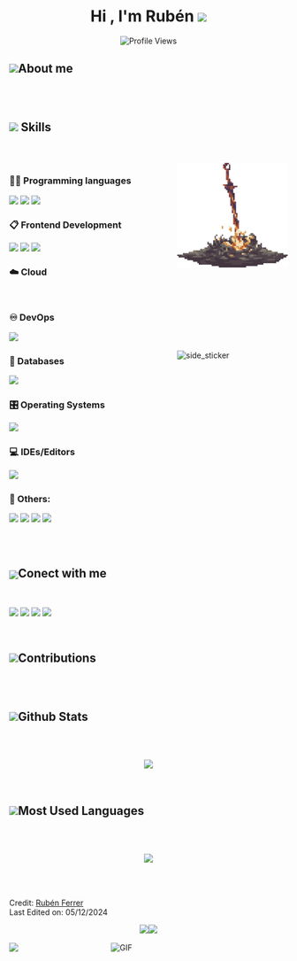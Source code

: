 <h1 align="center"><b>Hi , I'm Rubén </b><img src="https://media.giphy.com/media/hvRJCLFzcasrR4ia7z/giphy.gif" width="35"></h1>

<p align = "center">
	<img src = "https://komarev.com/ghpvc/?username=Rubenet8&style=plastic&color=blueviolet" alt = "Profile Views"/>
</p>


## <picture><img src = "https://github.com/7oSkaaa/7oSkaaa/blob/main/Images/about_me.gif?raw=true" width = 50px></picture><b>About me</b>
<br><br>



## <img src="https://media2.giphy.com/media/QssGEmpkyEOhBCb7e1/giphy.gif?cid=ecf05e47a0n3gi1bfqntqmob8g9aid1oyj2wr3ds3mg700bl&rid=giphy.gif" width ="25"><b> Skills</b>
<br><br>
<img align="right" src="https://raw.githubusercontent.com/TanZng/TanZng/master/assets/bonefire.gif" width="200"/>

### 👨‍💻 Programming languages

[![](https://skillicons.dev/icons?i=js)](https://skillicons.dev)
[![](https://skillicons.dev/icons?i=react)](https://skillicons.dev)
[![](https://skillicons.dev/icons?i=py)](https://skillicons.dev)

### 📋 Frontend Development

[![](https://skillicons.dev/icons?i=html)](https://skillicons.dev)
[![](https://skillicons.dev/icons?i=css)](https://skillicons.dev)
[![](https://skillicons.dev/icons?i=bootstrap)](https://skillicons.dev)

### ☁️ Cloud

<br>

### ♾️ DevOps

[![](https://skillicons.dev/icons?i=github)](https://skillicons.dev)

<img align="right" width=200px height=200px alt="side_sticker" src="https://media.giphy.com/media/TEnXkcsHrP4YedChhA/giphy.gif" />

### 💾 Databases

[![](https://skillicons.dev/icons?i=mysql)](https://skillicons.dev)

### 🎛️ Operating Systems

[![](https://skillicons.dev/icons?i=windows)](https://skillicons.dev)

### 💻 IDEs/Editors

[![](https://skillicons.dev/icons?i=vscode)](https://skillicons.dev)

### 🥅 Others:

[![](https://skillicons.dev/icons?i=bash)](https://skillicons.dev)
[![](https://skillicons.dev/icons?i=discord)](https://skillicons.dev)
[![](https://skillicons.dev/icons?i=bots)](https://skillicons.dev)
[![](https://skillicons.dev/icons?i=notion)](https://skillicons.dev)


<br><br>
## <img src="https://emojis.slackmojis.com/emojis/images/1579216111/7550/pikachu_wave.gif?1579216111" align="center" width="40" /><b>Conect with me</b>
<br>

[![](https://skillicons.dev/icons?i=discord)](https://skillicons.dev)
[![](https://skillicons.dev/icons?i=gmail)](https://skillicons.dev)
[![](https://skillicons.dev/icons?i=instagram)](https://skillicons.dev)
[![](https://skillicons.dev/icons?i=linkedin)](https://skillicons.dev)


<br>

## <img src='https://raw.githubusercontent.com/ShahriarShafin/ShahriarShafin/main/Assets/handshake.gif' width="50"><b>Contributions</b>
<br><br>


## <img src="https://media.giphy.com/media/iY8CRBdQXODJSCERIr/giphy.gif" width="40"><b>Github Stats</b>
<br><br>
<p align='center'>
<img src="https://github-readme-stats.vercel.app/api?username=Rubenet8&show_icons=true&theme=github_dark">
</p>
<br>

## <img src="https://emojipedia-us.s3.amazonaws.com/source/skype/289/ghost_1f47b.png" width="40"><b>Most Used Languages</b>
<br><br>
<p align='center'>
<img src="https://github-readme-stats.anuraghazra1.vercel.app/api/top-langs/?username=Rubenet8&theme=dark&hide_border=true&no-bg=true&no-frame=true&langs_count=10">
</p>
<br>



##
Credit: [Rubén Ferrer](https://github.com/Rubenet8) <br> Last Edited on: 05/12/2024

<div align=center>
    <p><img src="https://i.giphy.com/media/IdyAQJVN2kVPNUrojM/200.webp" width="100"><img src="https://i.giphy.com/media/KzJkzjggfGN5Py6nkT/200.webp" width="100"></p>
 </div>

<img align="right" height="300px" width= "320px" alt="GIF" src="https://media.giphy.com/media/CVtNe84hhYF9u/giphy.gif" />
<img src="https://user-images.githubusercontent.com/73097560/115834477-dbab4500-a447-11eb-908a-139a6edaec5c.gif">
